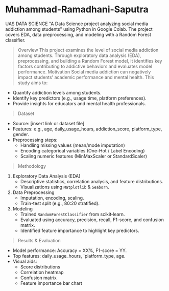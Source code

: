 # Muhammad-Ramadhani-Saputra
UAS DATA SCIENCE
"A Data Science project analyzing social media addiction among students" using Python in Google Colab. The project covers EDA, data preprocessing, and modeling with a Random Forest classifier.
>Overview
This project examines the level of social media addiction among students. Through exploratory data analysis (EDA), preprocessing, and building a Random Forest model, it identifies key factors contributing to addictive behaviors and evaluates model performance.
>Motivation
Social media addiction can negatively impact students' academic performance and mental health. This study aims to:
- Quantify addiction levels among students.
- Identify key predictors (e.g., usage time, platform preferences).
- Provide insights for educators and mental health professionals.
>Dataset
- Source: [insert link or dataset file]
- Features: e.g., age, daily_usage_hours, addiction_score, platform_type, gender.
- Preprocessing steps:
  - Handling missing values (mean/mode imputation)
  - Encoding categorical variables (One-Hot / Label Encoding)
  - Scaling numeric features (MinMaxScaler or StandardScaler)
>Methodology
1. Exploratory Data Analysis (EDA)
   - Descriptive statistics, correlation analysis, and feature distributions.
   - Visualizations using `Matplotlib` & `Seaborn`.
2. Data Preprocessing
   - Imputation, encoding, scaling.
   - Train-test split (e.g., 80:20 stratified).
3. Modeling
   - Trained `RandomForestClassifier` from scikit‑learn.
   - Evaluated using accuracy, precision, recall, F1-score, and confusion matrix.
   - Identified feature importance to highlight key predictors.
>Results & Evaluation
- Model performance: Accuracy = XX%, F1-score = YY.
- Top features: daily_usage_hours, `platform_type, age.
- Visual aids:
  - Score distributions
  - Correlation heatmap
  - Confusion matrix
  - Feature importance bar chart
